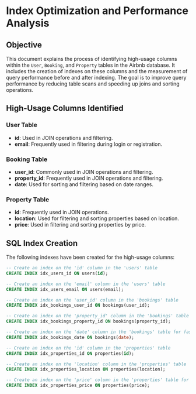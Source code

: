 # Index Optimization and Performance Analysis

## Objective

This document explains the process of identifying high-usage columns within the `User`, `Booking`, and `Property` tables in the Airbnb database. It includes the creation of indexes on these columns and the measurement of query performance before and after indexing. The goal is to improve query performance by reducing table scans and speeding up joins and sorting operations.

## High-Usage Columns Identified

### User Table
- **id**: Used in JOIN operations and filtering.
- **email**: Frequently used in filtering during login or registration.

### Booking Table
- **user_id**: Commonly used in JOIN operations and filtering.
- **property_id**: Frequently used in JOIN operations and filtering.
- **date**: Used for sorting and filtering based on date ranges.

### Property Table
- **id**: Frequently used in JOIN operations.
- **location**: Used for filtering and sorting properties based on location.
- **price**: Used in filtering and sorting properties by price.

## SQL Index Creation

The following indexes have been created for the high-usage columns:

```sql
-- Create an index on the 'id' column in the 'users' table
CREATE INDEX idx_users_id ON users(id);

-- Create an index on the 'email' column in the 'users' table
CREATE INDEX idx_users_email ON users(email);

-- Create an index on the 'user_id' column in the 'bookings' table
CREATE INDEX idx_bookings_user_id ON bookings(user_id);

-- Create an index on the 'property_id' column in the 'bookings' table
CREATE INDEX idx_bookings_property_id ON bookings(property_id);

-- Create an index on the 'date' column in the 'bookings' table for faster sorting and range queries
CREATE INDEX idx_bookings_date ON bookings(date);

-- Create an index on the 'id' column in the 'properties' table
CREATE INDEX idx_properties_id ON properties(id);

-- Create an index on the 'location' column in the 'properties' table
CREATE INDEX idx_properties_location ON properties(location);

-- Create an index on the 'price' column in the 'properties' table for sorting and filtering
CREATE INDEX idx_properties_price ON properties(price);
